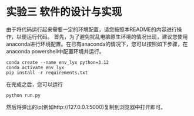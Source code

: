 # 实验三 软件的设计与实现
由于将代码运行起来需要一定的环境配置，请您按照本README的内容进行操作，以便运行代码。
首先，为了避免扰乱电脑原生环境的情况出现，建议您使用anaconda进行环境配置。在已有anaconda的情况下，您可以按照如下步骤，在anaconda powershell中配置环境并运行。
```
conda create --name env_lyx python=3.12
conda activate env_lyx
pip install -r requirements.txt
```

在完成之后，您可以运行
```
python run.py
```
然后将弹出的ip(例如http://127.0.0.1:5000)复制到浏览器中打开即可。
